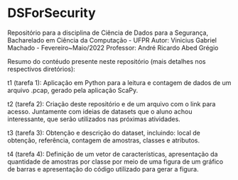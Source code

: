 # DSForSecurity
Repositório para a disciplina de Ciência de Dados para a Segurança,
Bacharelado em Ciência da Computação - UFPR
Autor: Vinicius Gabriel Machado - Fevereiro~Maio/2022
Professor: André Ricardo Abed Grégio

Resumo do contéudo presente neste repositório (mais detalhes nos respectivos diretórios):

t1 (tarefa 1): Aplicação em Python para a leitura e contagem de dados de um arquivo .pcap, gerado pela aplicação ScaPy.

t2 (tarefa 2): Criação deste repositório e de um arquivo com o link para acesso. Juntamente com ideias de datasets que o aluno achou interessante, que serão utilizados nas próximas atividades.

t3 (tarefa 3): Obtenção e descrição do dataset, incluindo: local de obtenção, referência, contagem de amostras, classes e atributos.

t4 (tarefa 4): Definição de um vetor de características, apresentação da quantidade de amostras por classe por meio de uma figura de um gráfico de barras e apresentação do código utilizado para gerar a figura.

